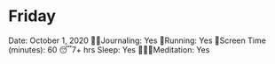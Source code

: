# Friday

Date: October 1, 2020
✍🏼Journaling: Yes
👟Running: Yes
📱Screen Time (minutes): 60
😴7+ hrs Sleep: Yes
🧘🏽‍♀️Meditation: Yes
